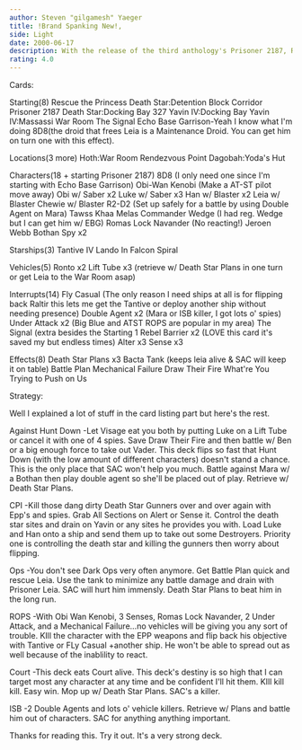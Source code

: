 ```yaml
---
author: Steven "gilgamesh" Yaeger
title: !Brand Spanking New!,
side: Light
date: 2000-06-17
description: With the release of the third anthology's Prisoner 2187, RTP is a major force to be reckoned with.  This deck flips by turn 3 at the latest and uses unusually high destiny and EPP's to combat the opponent.
rating: 4.0
---
```

Cards: 

Starting(8)
Rescue the Princess
Death Star:Detention Block Corridor
Prisoner 2187
Death Star:Docking Bay 327
Yavin IV:Docking Bay
Yavin IV:Massassi War Room
The Signal
Echo Base Garrison-Yeah I know what I'm doing 8D8(the droid that frees Leia is a Maintenance Droid.  You can get him on turn one with this effect).

Locations(3 more)
Hoth:War Room
Rendezvous Point
Dagobah:Yoda's Hut

Characters(18 + starting Prisoner 2187)
8D8 (I only need one since I'm starting with Echo Base Garrison)
Obi-Wan Kenobi (Make a AT-ST pilot move away)
Obi w/ Saber x2
Luke w/ Saber x3
Han w/ Blaster x2
Leia w/ Blaster
Chewie w/ Blaster
R2-D2 (Set up safely for a battle by using Double Agent on Mara)
Tawss Khaa
Melas
Commander Wedge (I had reg. Wedge but I can get him w/ EBG)
Romas Lock Navander (No reacting!)
Jeroen Webb
Bothan Spy x2

Starships(3)
Tantive IV
Lando In Falcon
Spiral

Vehicles(5)
Ronto x2
Lift Tube x3
(retrieve w/ Death Star Plans in one turn or get Leia to the War Room asap)

Interrupts(14)
Fly Casual (The only reason I need ships at all is for flipping back Raltir this lets me get the Tantive or deploy another ship without needing presence)
Double Agent x2 (Mara or ISB killer, I got lots o' spies)
Under Attack x2 (Big Blue and ATST ROPS are popular in my area)
The Signal (extra besides the Starting 1
Rebel Barrier x2 (LOVE this card it's saved my but endless times)
Alter x3
Sense x3

Effects(8)
Death Star Plans x3
Bacta Tank (keeps leia alive & SAC will keep it on table)
Battle Plan
Mechanical Failure
Draw Their Fire
What're You Trying to Push on Us



Strategy: 

Well I explained a lot of stuff in the card listing part but here's the rest.

Against Hunt Down -Let Visage eat you both by putting Luke on a Lift Tube or cancel it with one of 4 spies.  Save Draw Their Fire and then battle w/ Ben or a big enough force to take out Vader.  This deck flips so fast that Hunt Down (with the low amount of different characters) doesn't stand a chance.  This is the only place that SAC won't help you much.  Battle against Mara w/ a Bothan then play double agent so she'll be placed out of play.  Retrieve w/ Death Star Plans.

CPI -Kill those dang dirty Death Star Gunners over and over again with Epp's and spies.  Grab All Sections on Alert or Sense it.  Control the death star sites and drain on Yavin or any sites he provides you with.  Load Luke and Han onto a ship and send them up to take out some Destroyers.  Priority one is controlling the death star and killing the gunners then worry about flipping.

Ops -You don't see Dark Ops very often anymore.  Get Battle Plan quick and rescue Leia.  Use the tank to minimize any battle damage and drain with Prisoner Leia.  SAC will hurt him immensly.  Death Star Plans to beat him in the long run.

ROPS -With Obi Wan Kenobi, 3 Senses, Romas Lock Navander, 2 Under Attack, and a Mechanical Failure...no vehicles will be giving you any sort of trouble.  KIll the character with the EPP weapons and flip back his objective with Tantive or FLy Casual +another ship.  He won't be able to spread out as well because of the inablility to react.

Court -This deck eats Court alive.  This deck's destiny is so high that I can target most any character at any time and be confident I'll hit them.  KIll kill kill.	Easy win.  Mop up w/ Death Star Plans.	SAC's a killer.

ISB -2 Double Agents and lots o' vehicle killers.  Retrieve w/ Plans and battle him out of characters.  SAC for anything anything important.

Thanks for reading this.  Try it out.  It's a very strong deck.

